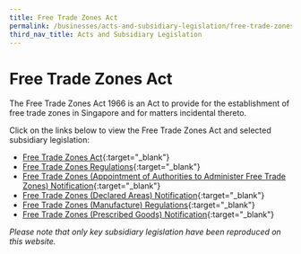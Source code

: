 ```yaml
---
title: Free Trade Zones Act
permalink: /businesses/acts-and-subsidiary-legislation/free-trade-zones-act/
third_nav_title: Acts and Subsidiary Legislation
---
```

# Free Trade Zones Act

The Free Trade Zones Act 1966 is an Act to provide for the establishment of free trade zones in Singapore and for matters incidental thereto.

Click on the links below to view the Free Trade Zones Act and selected subsidiary legislation:

-   [Free Trade Zones Act](https://sso.agc.gov.sg/Act/FTZA1966){:target="_blank"}
-   [Free Trade Zones Regulations](https://sso.agc.gov.sg/SL/FTZA1966-RG1){:target="_blank"}
-   [Free Trade Zones (Appointment of Authorities to Administer Free Trade Zones) Notification](https://sso.agc.gov.sg/SL/FTZA1966-N4){:target="_blank"}
-   [Free Trade Zones (Declared Areas) Notification](https://sso.agc.gov.sg/SL/FTZA1966-N3){:target="_blank"}
-   [Free Trade Zones (Manufacture) Regulations](https://sso.agc.gov.sg/SL/FTZA1966-RG2){:target="_blank"}
-   [Free Trade Zones (Prescribed Goods) Notification](https://sso.agc.gov.sg/SL/FTZA1966-N1){:target="_blank"}

*Please note that only key subsidiary legislation have been reproduced on this website.*
